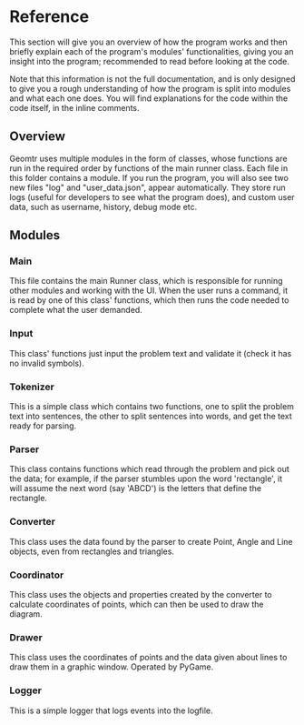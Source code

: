 # Reference
This section will give you an overview of how the program works and then briefly explain each of the program's modules' functionalities, giving you an insight into the program; recommended to read before looking at the code.

Note that this information is not the full documentation, and is only designed to give you a rough understanding of how the program is split into modules and what each one does. You will find explanations for the code within the code itself, in the inline comments.
## Overview
Geomtr uses multiple modules in the form of classes, whose functions are run in the required order by functions of the main runner class. Each file in this folder contains a module. If you run the program, you will also see two new files "log" and "user_data.json", appear automatically. They store run logs (useful for developers to see what the program does), and custom user data, such as username, history, debug mode etc.

## Modules
### Main
This file contains the main Runner class, which is responsible for running other modules and working with the UI. When the user runs a command, it is read by one of this class' functions, which then runs the code needed to complete what the user demanded.

### Input
This class' functions just input the problem text and validate it (check it has no invalid symbols).

### Tokenizer
This is a simple class which contains two functions, one to split the problem text into sentences, the other to split sentences into words, and get the text ready for parsing.

### Parser
This class contains functions which read through the problem and pick out the data; for example, if the parser stumbles upon the word 'rectangle', it will assume the next word (say 'ABCD') is the letters that define the rectangle.

### Converter
This class uses the data found by the parser to create Point, Angle and Line objects, even from rectangles and triangles.

### Coordinator
This class uses the objects and properties created by the converter to calculate coordinates of points, which can then be used to draw the diagram.

### Drawer
This class uses the coordinates of points and the data given about lines to draw them in a graphic window. Operated by PyGame.

### Logger
This is a simple logger that logs events into the logfile. 